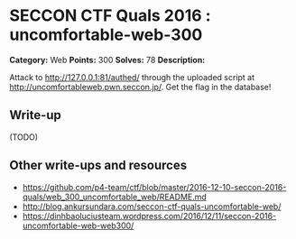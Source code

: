 # SECCON CTF Quals 2016 : uncomfortable-web-300

**Category:** Web
**Points:** 300
**Solves:** 78
**Description:**

Attack to <http://127.0.0.1:81/authed/> through the uploaded script at <http://uncomfortableweb.pwn.seccon.jp/>.
Get the flag in the database!

## Write-up

(TODO)

## Other write-ups and resources

* https://github.com/p4-team/ctf/blob/master/2016-12-10-seccon-2016-quals/web_300_uncomfortable_web/README.md
* http://blog.ankursundara.com/seccon-ctf-quals-uncomfortable-web/
* https://dinhbaoluciusteam.wordpress.com/2016/12/11/seccon-2016-uncomfortable-web-web300/
